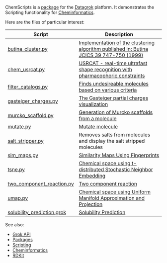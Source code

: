 ChemScripts is a [package](https://datagrok.ai/help/develop/develop#packages) for the [Datagrok](https://datagrok.ai) platform.
It demonstrates the Scripting functionality for [Cheminformatics](https://datagrok.ai/help/domains/chem/cheminformatics). 

Here are the files of particular interest:

| Script | Description |
|----|----|
| [butina_cluster.py](https://github.com/datagrok-ai/public/blob/master/packages/ChemScripts/scripts/python/butina_cluster.py) | [Implementation of the clustering algorithm published in: Butina JCICS 39 747-750 (1999)](https://datagrok.ai/help/domains/chem/functions/butina-cluster) |
| [chem_usrcat.py](https://github.com/datagrok-ai/public/blob/master/packages/ChemScripts/scripts/python/chem_usrcat.py) | [USRCAT - real-time ultrafast shape recognition with pharmacophoric constraints](https://datagrok.ai/help/domains/chem/functions/usrcat) |
| [filter_catalogs.py](https://github.com/datagrok-ai/public/blob/master/packages/ChemScripts/scripts/python/filter_catalogs.py) | [Finds undesireable molecules based on various criteria](https://datagrok.ai/help/domains/chem/functions/filter-catalogs) |
| [gasteiger_charges.py](https://github.com/datagrok-ai/public/blob/master/packages/ChemScripts/scripts/python/gasteiger_charges.py) | [The Gasteiger partial charges visualization](https://datagrok.ai/help/domains/chem/functions/gasteiger-charges) |
| [murcko_scaffold.py](https://github.com/datagrok-ai/public/blob/master/packages/ChemScripts/scripts/python/murcko_scaffold.py) | [Generation of Murcko scaffolds from a molecule](https://datagrok.ai/help/domains/chem/functions/murcko-scaffolds) |
| [mutate.py](https://github.com/datagrok-ai/public/blob/master/packages/ChemScripts/scripts/python/mutate.py) | [Mutate molecule](https://datagrok.ai/help/domains/chem/functions/mutate) |
| [salt_stripper.py](https://github.com/datagrok-ai/public/blob/master/packages/ChemScripts/scripts/python/salt_stripper.py) | Removes salts from molecules and display the salt stripped molecules |
| [sim_maps.py](https://github.com/datagrok-ai/public/blob/master/packages/ChemScripts/scripts/python/sim_maps.py) | [Similarity Maps Using Fingerprints](https://datagrok.ai/help/domains/chem/functions/sim-maps) |
| [tsne.py](https://github.com/datagrok-ai/public/blob/master/packages/ChemScripts/scripts/python/tsne.py) | [Chemical space using t-distributed Stochastic Neighbor Embedding](https://datagrok.ai/help/domains/chem/functions/tsne) |
| [two_component_reaction.py](https://github.com/datagrok-ai/public/blob/master/packages/ChemScripts/scripts/python/two_component_reaction.py) | [Two component reaction](https://datagrok.ai/help/domains/chem/functions/reactions) |
| [umap.py](https://github.com/datagrok-ai/public/blob/master/packages/ChemScripts/scripts/python/umap.py) | [Chemical space using Uniform Manifold Approximation and Projection](https://datagrok.ai/help/domains/chem/functions/umap)   |
| [solubility_prediction.grok](https://github.com/datagrok-ai/public/blob/master/packages/ChemScripts/scripts/grok/solubility_prediction.grok) | [Solubility Prediction](https://datagrok.ai/help/domains/chem/functions/solubility-prediction) |

See also: 
  * [Grok API](https://datagrok.ai/help/develop/grok-api)
  * [Packages](https://datagrok.ai/help/develop/develop#packages)
  * [Scripting](https://datagrok.ai/help/compute/scripting)
  * [Cheminformatics](https://datagrok.ai/help/domains/chem/cheminformatics)
  * [RDKit](https://www.rdkit.org/)
  